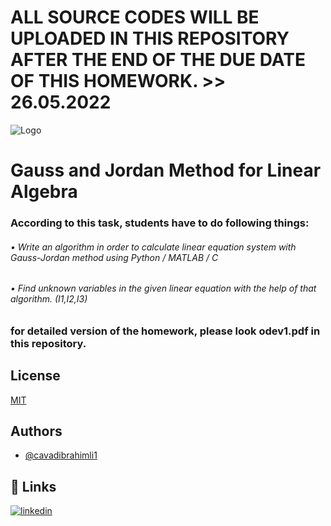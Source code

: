 
# ALL SOURCE CODES WILL BE UPLOADED IN THIS REPOSITORY AFTER THE END OF THE DUE DATE OF THIS HOMEWORK. >> 26.05.2022


![Logo](https://upload.wikimedia.org/wikipedia/commons/thumb/2/2f/Linear_subspaces_with_shading.svg/1200px-Linear_subspaces_with_shading.svg.png)

# Gauss and Jordan Method for Linear Algebra


### According to this task, students have to do following things: 
###### • Write an algorithm in order to calculate linear equation system with Gauss-Jordan method using Python / MATLAB / C
###### • Find unknown variables in the given linear equation with the help of that algorithm. (I1,I2,I3)


### for detailed version of the homework, please look odev1.pdf in this repository.



## License

[MIT](https://choosealicense.com/licenses/mit/)


## Authors

- [@cavadibrahimli1](https://www.github.com/cavadibrahimli1)


## 🔗 Links

[![linkedin](https://img.shields.io/badge/linkedin-0A66C2?style=for-the-badge&logo=linkedin&logoColor=white)](https://www.linkedin.com/in/cavadibrahimli/)


